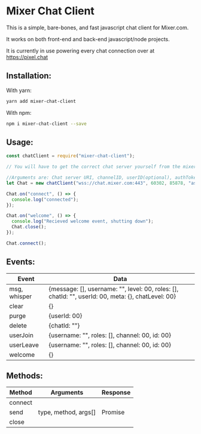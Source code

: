 # Mixer Chat Client

This is a simple, bare-bones, and fast javascript chat client for Mixer.com.

It works on both front-end and back-end javascript/node projects.

It is currently in use powering every chat connection over at https://pixel.chat

## Installation:

With yarn:

```bash
yarn add mixer-chat-client
```

With npm:

```bash
npm i mixer-chat-client --save
```

## Usage:

```js
const chatClient = require("mixer-chat-client");

// You will have to get the correct chat server yourself from the mixer API

//Arguments are: Chat server URI, channelID, userID(optional), authToken(optional)
let Chat = new chatClient("wss://chat.mixer.com:443", 60302, 85878, "asdf1234");

Chat.on("connect", () => {
  console.log("connected");
});

Chat.on("welcome", () => {
  console.log("Recieved welcome event, shutting down");
  Chat.close();
});

Chat.connect();
```

## Events:

| Event        | Data                                                                                               |
| ------------ | -------------------------------------------------------------------------------------------------- |
| msg, whisper | {message: [], username: "", level: 00, roles: [], chatId: "", userId: 00, meta: {}, chatLevel: 00} |
| clear        | {}                                                                                                 |
| purge        | {userId: 00}                                                                                       |
| delete       | {chatId: ""}                                                                                       |
| userJoin     | {username: "", roles: [], channel: 00, id: 00}                                                     |
| userLeave    | {username: "", roles: [], channel: 00, id: 00}                                                     |
| welcome      | {}                                                                                                 |

## Methods:

| Method  | Arguments            | Response |
| ------- | -------------------- | -------- |
| connect |                      |          |
| send    | type, method, args[] | Promise  |
| close   |                      |          |
